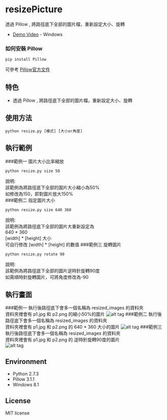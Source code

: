 # resizePicture
透過 Pillow , 將路徑底下全部的圖片檔，重新設定大小、旋轉
* [Demo Video](https://youtu.be/7MbGPZjNwmE) - Windows 

### 如何安裝 Pillow
```
pip install Pillow
```
可參考 [ Pillow官方文件 ]( http://pillow.readthedocs.org/en/3.1.x/index.html ) 

## 特色
* 透過 Pillow , 將路徑底下全部的圖片檔，重新設定大小、旋轉

## 使用方法
```
python resize.py [模式] [大小or角度] 
```

## 執行範例 
###範例一  圖片大小比率縮放
``` 
python resize.py size 50
```
說明:<br>
該範例為將路徑底下全部的圖片大小縮小為50%<br>
如修改為150，即對圖片放大150%<br>
###範例二 指定圖片大小
``` 
python resize.py size 640 360
```
說明:<br>
該範例為將路徑底下全部的圖片大重新設定為<br>
640 * 360 <br>
[width] * [height] 大小<br>
可自行修改  [width] * [height] 的數值
###範例三 旋轉圖片
``` 
python resize.py rotate 90
```
說明:<br>
該範例為將路徑底下全部的圖片逆時針旋轉90度<br>
如需順時針旋轉圖片，可將角度修改為-90<br>

## 執行畫面
###範例一
執行後路徑底下會多一個名稱為 resized_images 的資料夾<br>
資料夾裡會有 p1.jpg 和 p2.png 的縮小50%的圖片
![alt tag](http://i.imgur.com/aJ3a76S.jpg)
###範例二
執行後路徑底下會多一個名稱為 resized_images 的資料夾<br>
資料夾裡會有 p1.jpg 和 p2.png 的 640 * 360 大小的圖片
![alt tag](http://i.imgur.com/zHhi3Gx.jpg)
###範例三
執行後路徑底下會多一個名稱為 resized_images 的資料夾<br>
資料夾裡會有 p1.jpg 和 p2.png 的 逆時針旋轉90度的圖片<br>
![alt tag](http://i.imgur.com/Xr4kqfx.jpg)

## Environment
* Python 2.7.3
* Pillow 3.1.1
* Windows 8.1

## License
MIT license
